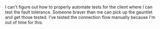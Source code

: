 I can't figure out how to properly automate tests for the client where I can test the fault tolerance.
Someone braver than me can pick up the gauntlet and get those tested. I've tested the connection flow manually because I'm out of time for this.

